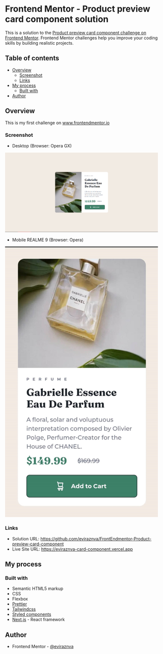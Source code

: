 # Frontend Mentor - Product preview card component solution

This is a solution to the [Product preview card component challenge on Frontend Mentor](https://www.frontendmentor.io/challenges/product-preview-card-component-GO7UmttRfa). Frontend Mentor challenges help you improve your coding skills by building realistic projects.

## Table of contents

- [Overview](#overview)
  - [Screenshot](#screenshot)
  - [Links](#links)
- [My process](#my-process)
  - [Built with](#built-with)
- [Author](#author)

## Overview

This is my first challenge on www.frontendmentor.io

### Screenshot

- Desktop (Browser: Opera GX)

![](./desktop.png)

- Mobile REALME 9 (Browser: Opera)

![](./mobile.jpg)

### Links

- Solution URL: https://github.com/eviraznva/FrontEndmentor-Product-preview-card-component
- Live Site URL: https://eviraznva-card-component.vercel.app

## My process

### Built with

- Semantic HTML5 markup
- CSS
- Flexbox
- [Prettier](https://prettier.io)
- [Tailwindcss](https://tailwindcss.com)
- [Styled components](https://styled-components.com)
- [Next.js](https://nextjs.org/) - React framework

## Author

- Frontend Mentor - [@eviraznva](https://www.frontendmentor.io/profile/eviraznva)
